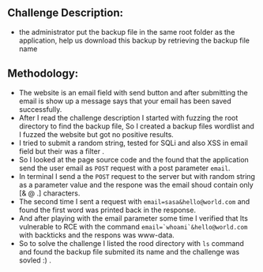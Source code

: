## Challenge Description:
- the administrator put the backup file in the same root folder as the application, help us download this backup by retrieving the backup file name

## Methodology:
 - The website is an email field with send button and after submitting the email is show up a message says that your email has been saved successfully.
 - After I read the challenge description I started with fuzzing the root directory to find the backup file, So I created a backup files wordlist and I fuzzed the website but got no positive results.
 - I tried to submit a random string, tested for SQLi and also XSS in email field but their was a filter .
 - So I looked at the page source code and the found that the application send the user email as `POST` request with a post parameter `email`.
 - In terminal I send a the `POST` request to the server but with random string as a parameter value and the respone was the email shoud contain only [& @ .] characters.
 - The second time I sent a request with `email=sasa&hello@world.com` and found the first word was printed back in the response.
 - And after playing with the email parameter some time I verified that Its vulnerable to RCE with the command ```email=`whoami`&hello@world.com``` with backticks and the respons was www-data.
 - So to solve the challenge I listed the rood directory with `ls` command and found the backup file submited its name and the challenge was sovled :) .